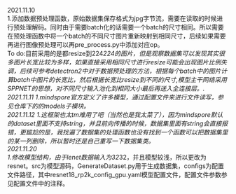 2021.11.10  
1.添加数据预处理函数，原始数据集保存格式为jpg字节流，需要在读取的时候进行预处理解码。同时由于需要batch化的话需要一个batch的尺寸相同。所以需要在预处理函数中将一个batch的不同尺寸图片重新映射到相同尺寸，后续如果需要再进行图像预处理可以再pre_process.py中添加对应op。  
To do:目前采用的是都resize到224*224的图片，但是观察数据集可以发现其实很多图片长宽比较为多样，如果直接采用相同尺寸进行resize可能会出现图片比例失调，后续可参考detectron2中对于数据预处理的方法，根据每个batch中的图片计算batch中图片的长宽比，然后根据长宽比resize到不同的尺寸,模型主干网络采用SPPNET的思想，对不同尺寸输入池化到相同大小最后再送入全连接层。.  
2021.11.11
1.mindspore官方定义了许多模型，通过配置文件来进行文件读写，参见仓库下的的models子模块。   
2021.11.12
1.这框架也太tm难用了吧（当然也是我太菜了），因为mindspore默认的dataset里面不支持string，并且前向传播的时候，数据集里面有string会直接报错，更尴尬的是，我找遍了数据集的处理函数也没有找到一个函数可以把数据集里的某一列删除，所以暂时还是自己重写一下数据集类。   
2021.11.20  
1.修改模型结构，由于lenet数据输入为32*32，并且模型较浅，所以更改为resnet。src为模型源码，GenerateDataset.py用于生成数据集，configs为配置文件路径，其中resnet18_rp2k_config_gpu.yaml模型配置文件，配置文件参数参见配置文件中的注释。